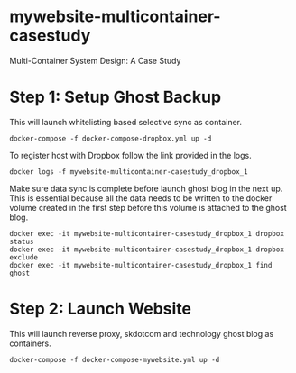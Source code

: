 # mywebsite-multicontainer-casestudy
Multi-Container System Design: A Case Study

# Step 1: Setup Ghost Backup

This will launch whitelisting based selective sync as container.
```
docker-compose -f docker-compose-dropbox.yml up -d
```

To register host with Dropbox follow the link provided in the logs.
```
docker logs -f mywebsite-multicontainer-casestudy_dropbox_1
```

Make sure data sync is complete before launch ghost blog in the next up. This is essential because all the data needs to be written to the docker volume created in the first step before this volume is attached to the ghost blog.
```
docker exec -it mywebsite-multicontainer-casestudy_dropbox_1 dropbox status
docker exec -it mywebsite-multicontainer-casestudy_dropbox_1 dropbox exclude
docker exec -it mywebsite-multicontainer-casestudy_dropbox_1 find ghost
```

# Step 2: Launch Website

This will launch reverse proxy, skdotcom and technology ghost blog as containers.
```
docker-compose -f docker-compose-mywebsite.yml up -d
```
